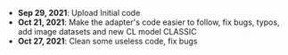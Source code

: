  - **Sep 29, 2021**: Upload Initial code 
 - **Oct 21, 2021**: Make the adapter's code easier to follow, fix bugs, typos, add image datasets and new CL model CLASSIC
 - **Oct 27, 2021**: Clean some useless code, fix bugs
